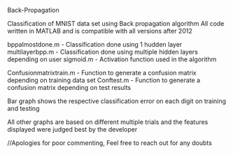 Back-Propagation

Classification of MNIST data set using Back propagation algorithm
All code written in MATLAB and is compatible with all versions after 2012

bppalmostdone.m - Classification done using 1 hudden layer
multilayerbpp.m - Classification done using multiple hidden layers depending on user
sigmoid.m - Activation function used in the algorithm

Confusionmatrixtrain.m - Function to generate a confusion matrix depending on training data set
Conftest.m - Function to generate a confusion matrix depending on test results

Bar graph shows the respective classification error on each digit on training and testing

All other graphs are based on different multiple trials and the features displayed were judged best by the developer

//Apologies for poor commenting, Feel free to reach out for any doubts
